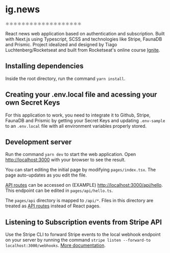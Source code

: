 # ig.news

⚛️⚛️⚛️⚛️⚛️⚛️⚛️⚛️⚛️⚛️⚛️⚛️⚛️⚛️⚛️⚛️⚛️⚛️⚛️

React news web application based on authentication and subscription. Built with Next.js using Typescript, SCSS and technologies like Stripe, FaunaDB and Prismic. Project idealized and designed by Tiago Luchtenberg/Rocketseat and built from Rocketseat's online course [Ignite](https://www.rocketseat.com.br/ignite).

## Installing dependencies

Inside the root directory, run the command `yarn install`.

## Creating your .env.local file and acessing your own Secret Keys

For this application to work, you need to integrate it to Github, Stripe, FaunaDB and Prismic by getting your Secret Keys and updating `.env-sample` to an `.env.local` file with all environment variables properly stored.

## Development server

Run the command `yarn dev` to start the web application. Open [http://localhost:3000](http://localhost:3000) with your browser to see the result.

You can start editing the initial page by modifying `pages/index.tsx`. The page auto-updates as you edit the file.

[API routes](https://nextjs.org/docs/api-routes/introduction) can be accessed on (EXAMPLE) [http://localhost:3000/api/hello](http://localhost:3000/api/hello). This endpoint can be edited in `pages/api/hello.ts`.

The `pages/api` directory is mapped to `/api/*`. Files in this directory are treated as [API routes](https://nextjs.org/docs/api-routes/introduction) instead of React pages.

## Listening to Subscription events from Stripe API

Use the Stripe CLI to forward Stripe events to the local webhook endpoint on your server by running the command `stripe listen --forward-to localhost:3000/webhooks`. [More documentation](https://stripe.com/docs/stripe-cli/webhooks).

